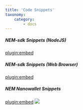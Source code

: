 ```yaml
---
title: 'Code Snippets'
taxonomy:
    category:
        - docs
---
```


##### NEM-sdk Snippets (NodeJS)
[plugin:embed](https://github.com/QuantumMechanics/NEM-sdk/tree/master/examples/nodejs)
##### NEM-sdk Snippets (Web Browser)
[plugin:embed](https://github.com/QuantumMechanics/NEM-sdk/tree/master/examples/browser)
##### NEM Nanowallet Snippets
[plugin:embed](https://github.com/AtrauraBlockchain/NEM-NanoSnippets/wiki)
![](https://rb2nem.github.io/nem-dev-guide/90-snippets/)
